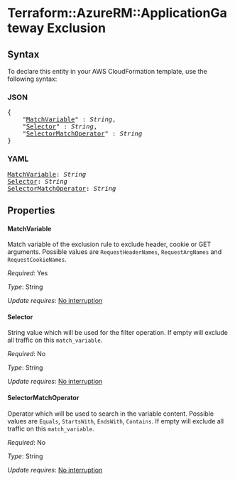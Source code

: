 # Terraform::AzureRM::ApplicationGateway Exclusion

## Syntax

To declare this entity in your AWS CloudFormation template, use the following syntax:

### JSON

<pre>
{
    "<a href="#matchvariable" title="MatchVariable">MatchVariable</a>" : <i>String</i>,
    "<a href="#selector" title="Selector">Selector</a>" : <i>String</i>,
    "<a href="#selectormatchoperator" title="SelectorMatchOperator">SelectorMatchOperator</a>" : <i>String</i>
}
</pre>

### YAML

<pre>
<a href="#matchvariable" title="MatchVariable">MatchVariable</a>: <i>String</i>
<a href="#selector" title="Selector">Selector</a>: <i>String</i>
<a href="#selectormatchoperator" title="SelectorMatchOperator">SelectorMatchOperator</a>: <i>String</i>
</pre>

## Properties

#### MatchVariable

Match variable of the exclusion rule to exclude header, cookie or GET arguments. Possible values are `RequestHeaderNames`, `RequestArgNames` and `RequestCookieNames`.

_Required_: Yes

_Type_: String

_Update requires_: [No interruption](https://docs.aws.amazon.com/AWSCloudFormation/latest/UserGuide/using-cfn-updating-stacks-update-behaviors.html#update-no-interrupt)

#### Selector

String value which will be used for the filter operation. If empty will exclude all traffic on this `match_variable`.

_Required_: No

_Type_: String

_Update requires_: [No interruption](https://docs.aws.amazon.com/AWSCloudFormation/latest/UserGuide/using-cfn-updating-stacks-update-behaviors.html#update-no-interrupt)

#### SelectorMatchOperator

Operator which will be used to search in the variable content. Possible values are `Equals`, `StartsWith`, `EndsWith`, `Contains`. If empty will exclude all traffic on this `match_variable`.

_Required_: No

_Type_: String

_Update requires_: [No interruption](https://docs.aws.amazon.com/AWSCloudFormation/latest/UserGuide/using-cfn-updating-stacks-update-behaviors.html#update-no-interrupt)


